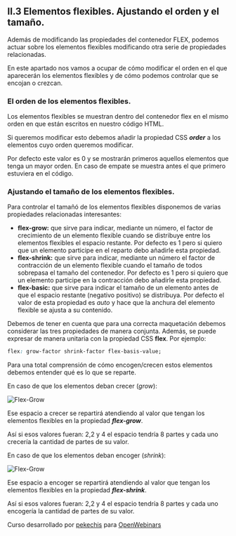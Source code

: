 ## II.3 Elementos flexibles. Ajustando el orden y el tamaño.

Además de modificando las propiedades del contenedor FLEX, podemos actuar sobre los elementos flexibles modificando otra serie de propiedades relacionadas.

En este apartado nos vamos a ocupar de cómo modificar el orden en el que aparecerán los elementos flexibles y de cómo podemos controlar que se encojan o crezcan.

### El orden de los elementos flexibles.

Los elementos flexibles se muestran dentro del contenedor flex en el mismo orden en que están escritos en nuestro código HTML.

Si queremos modificar esto debemos añadir la propiedad CSS **_order_** a los elementos cuyo orden queremos modificar.

Por defecto este valor es 0 y se mostrarán primeros aquellos elementos que tenga un mayor orden. En caso de empate se muestra antes el que primero estuviera en el código.

### Ajustando el tamaño de los elementos flexibles.

Para controlar el tamañó de los elementos flexibles disponemos de varias propiedades relacionadas interesantes:

- **flex-grow:** que sirve para indicar, mediante un número, el factor de crecimiento de un elemento flexible cuando se distribuye entre los elementos flexibles el espacio restante. Por defecto es 1 pero si quiero que un elemento participe en el reparto debo añadirle esta propiedad.
- **flex-shrink:** que sirve para indicar, mediante un número el factor de contracción de un elemento flexible cuando el tamaño de todos sobrepasa el tamaño del contenedor. Por defecto es 1 pero si quiero que un elemento participe en la contracción debo añadirle esta propiedad.
- **flex-basic:** que sirve para indicar el tamaño de un elemento antes de que el espacio restante (negativo positivo) se distribuya. Por defecto el valor de esta propiedad es _auto_ y hace que la anchura del elemento flexible se ajusta a su contenido.

Debemos de tener en cuenta que para una correcta maquetación debemos considerar las tres propiedades de manera conjunta. Además, se puede expresar de manera unitaria con la propiedad CSS **flex**. Por ejemplo:

```css
flex: grow-factor shrink-factor flex-basis-value;
```

Para una total comprensión de cómo encogen/crecen estos elementos debemos entender qué es lo que se reparte.

En caso de que los elementos deban crecer (_grow_):

![Flex-Grow](./img/grow.png)

Ese espacio a crecer se repartirá atendiendo al valor que tengan los elementos flexibles en la propiedad **_flex-grow_**.

Así si esos valores fueran: 2,2 y 4 el espacio tendría 8 partes y cada uno crecería la cantidad de partes de su valor.

En caso de que los elementos deban encoger (_shrink_):

![Flex-Grow](./img/shrink.png)

Ese espacio a encoger se repartirá atendiendo al valor que tengan los elementos flexibles en la propiedad **_flex-shrink_**.

Así si esos valores fueran: 2,2 y 4 el espacio tendría 8 partes y cada uno encogería la cantidad de partes de su valor.

Curso desarrollado por [pekechis](http://github.com/pekechis) para [OpenWebinars](https://openwebinars.net/)
